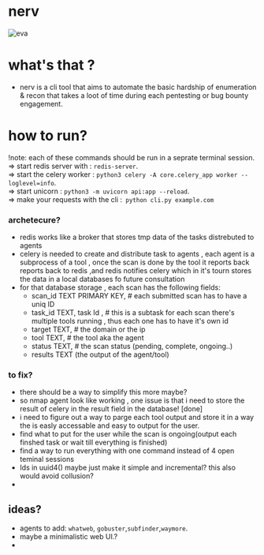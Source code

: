 # nerv
![eva](https://github.com/user-attachments/assets/5336736d-c0ba-40ff-955d-e0acbd50fcfb)


# what's that ?
- nerv is a cli tool that aims to automate the basic hardship of enumeration & recon that takes a loot of time during each pentesting or bug bounty engagement.

# how to run?
!note: each of these commands should be run in a seprate terminal session.</br>
  => start redis server with : `redis-server`. </br>
  => start the  celery worker : `python3 celery -A core.celery_app worker --loglevel=info`. </br>
  => start unicorn : `python3 -m uvicorn api:app --reload`.</br>
  => make your requests with the cli :` python cli.py example.com` </br>

### archetecure?
+  redis works like a broker that stores tmp data of the tasks distrebuted to agents
+ celery is needed to create and distribute task to agents , each agent is a subprocess of a tool , once the scan is done by the tool it reports back reports back to redis  ,and redis notifies celery which in it's tourn stores the data in a local databases fo future consultation
+ for that database storage , each scan has the following fields:
    - scan_id TEXT PRIMARY KEY, # each submitted scan has to have a uniq ID
     - task_id TEXT, task Id , # this is a subtask for each scan there's multiple tools running , thus each one has to have it's own id  
    - target TEXT, # the domain or the ip
    - tool TEXT, # the tool aka the agent
    - status TEXT, # the scan status (pending, complete, ongoing..)
    -  results TEXT (the output of the agent/tool)

### to fix?

- there should be a way to simplify this more maybe?
- so nmap agent look like working , one issue is that i need to store the result of celery in the result field in the database! [done]
- i need to figure out a way to parge each tool output and store it in a way the is easly accessable and easy to output for the user.
- find what to put for the user while the scan is ongoing(output each finshed task or wait till everything is finished)
- find a way to run everything with one command instead of 4 open teminal sessions
- Ids in uuid4() maybe just make it simple and incremental? this also would avoid collusion?
- 

## ideas?
- agents to add: `whatweb`, `gobuster`,`subfinder`,`waymore`.
- maybe a minimalistic web UI.?
- 




